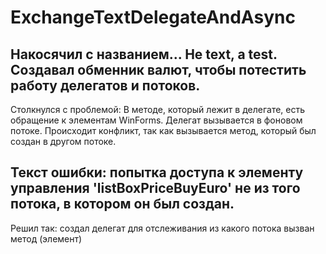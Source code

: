 # ExchangeTextDelegateAndAsync

Накосячил с названием...
Не text, а test.
Создавал обменник валют, чтобы потестить работу делегатов и потоков. 
--------------
Столкнулся с проблемой:
В методе, который лежит в делегате, есть обращение к элементам WinForms. Делегат вызывается в фоновом потоке. Происходит конфликт, так как вызывается метод, который был создан в другом потоке.

Текст ошибки: попытка доступа к элементу управления 'listBoxPriceBuyEuro' не из того потока, в котором он был создан.
--------------
Решил так: создал делегат для отслеживания из какого потока вызван метод (элемент)
